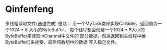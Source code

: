 # Qinfenfeng
多线程读取文件(通道完成)
思路：
用一个MyTask类来实现Callable，返回值为一个1024 * 8 大小的ByteBuffer，
每个线程都会创建一个1024 * 8大小的ByteBuffer来读取inChannel中文件的
部分数据，然后返回到主线程中给ByteBuffer[]来接受，最后将数组中的数据
写入指定文件。
